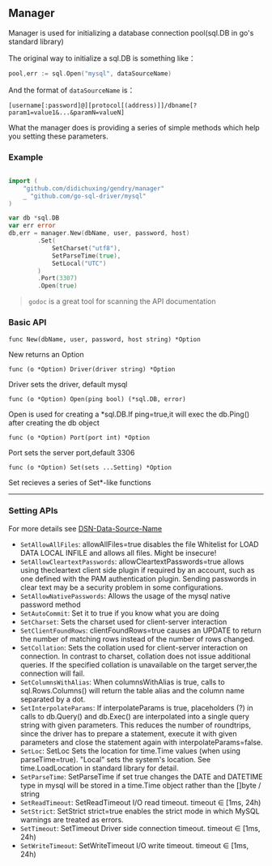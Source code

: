 ## Manager

Manager is used for initializing a database connection pool(sql.DB in go's standard library) 

The original way to initialize a sql.DB is something like：

```go
pool,err := sql.Open("mysql", dataSourceName)
```
And the format of `dataSourceName` is：

```
[username[:password]@][protocol[(address)]]/dbname[?param1=value1&...&paramN=valueN]
```

What the manager does is providing a series of simple methods which help you setting these parameters.

### Example
```go

import (
	"github.com/didichuxing/gendry/manager"
	_ "github.com/go-sql-driver/mysql"
)

var db *sql.DB
var err error
db,err = manager.New(dbName, user, password, host)
		.Set(
			SetCharset("utf8"),
			SetParseTime(true),
			SetLocal("UTC")
		)
		.Port(3307)
		.Open(true)
```

> `godoc` is a great tool for scanning the API documentation

### Basic API

`func New(dbName, user, password, host string) *Option`

New returns an Option

`func (o *Option) Driver(driver string) *Option`

Driver sets the driver, default mysql

`func (o *Option) Open(ping bool) (*sql.DB, error)`

Open is used for creating a *sql.DB.If ping=true,it will exec the db.Ping() after creating the db object

`func (o *Option) Port(port int) *Option`

Port sets the server port,default 3306

`func (o *Option) Set(sets ...Setting) *Option`

Set recieves a series of Set*-like functions

---

### Setting APIs
For more details see [DSN-Data-Source-Name](https://github.com/go-sql-driver/mysql#dsn-data-source-name)

* `SetAllowAllFiles`: allowAllFiles=true disables the file Whitelist for LOAD DATA LOCAL INFILE and allows all files. Might be insecure!
* `SetAllowCleartextPasswords`: allowCleartextPasswords=true allows using thecleartext client side plugin if required by an account, such as one defined with the PAM authentication plugin. Sending passwords in clear text may be a security problem in some configurations.
* `SetAllowNativePasswords`: Allows the usage of the mysql native password method
* `SetAutoCommit`: Set it to true if you know what you are doing
* `SetCharset`: Sets the charset used for client-server interaction
* `SetClientFoundRows`: clientFoundRows=true causes an UPDATE to return the number of matching rows instead of the number of rows changed.
* `SetCollation`: Sets the collation used for client-server interaction on connection. In contrast to charset, collation does not issue additional queries. If the specified collation is unavailable on the target server,the connection will fail.
* `SetColumnsWithAlias`: When columnsWithAlias is true, calls to sql.Rows.Columns() will return the table alias and the column name separated by a dot.
* `SetInterpolateParams`: If interpolateParams is true, placeholders (?) in calls to db.Query() and db.Exec() are interpolated into a single query string with given parameters. This reduces the number of roundtrips, since the driver has to prepare a statement, execute it with given parameters and close the statement again with interpolateParams=false.
* `SetLoc`: SetLoc Sets the location for time.Time values (when using parseTime=true). "Local" sets the system's location. See time.LoadLocation in standard library for detail.
* `SetParseTime`: SetParseTime if set true changes the DATE and DATETIME type in mysql will be stored in a time.Time object rather than the []byte / string
* `SetReadTimeout`: SetReadTimeout I/O read timeout. timeout ∈ [1ms, 24h) 
* `SetStrict`: SetStrict strict=true enables the strict mode in which MySQL warnings are treated as errors.
* `SetTimeout`: SetTimeout Driver side connection timeout. timeout ∈ [1ms, 24h)
* `SetWriteTimeout`: SetWriteTimeout I/O write timeout. timeout ∈ [1ms, 24h) 